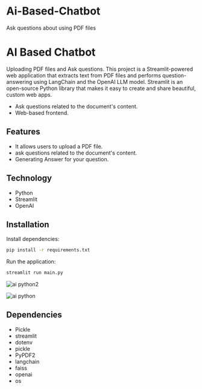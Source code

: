 # Ai-Based-Chatbot
Ask questions about using PDF files

# AI Based Chatbot
Uploading PDF files and Ask questions.
This project is a Streamlit-powered web application that extracts text from PDF files and performs question-answering using LangChain and the OpenAI LLM model.
Streamlit is an open-source Python library that makes it easy to create and share beautiful, custom web apps.


- Ask questions related to the document's content.
- Web-based frontend.

## Features

- It allows users to upload a PDF file.
- ask questions related to the document's content.
- Generating Answer for your question.

## Technology

- Python
- Streamlit
- OpenAI

## Installation

Install dependencies:
```sh
pip install -r requirements.txt
```
Run the application:
```sh
streamlit run main.py
```
![ai python2](https://github.com/dinithdiss/Ai-Based-Chatbot/assets/103129079/fcec4e58-6f71-48a1-bf2d-72f845fc39ba)

![ai python](https://github.com/dinithdiss/Ai-Based-Chatbot/assets/103129079/306fbed9-269c-45a9-84c0-ef1a9d92d73b)

## Dependencies
- Pickle
- streamlit
- dotenv
- pickle
- PyPDF2
- langchain
- faiss
- openai
- os


[//]: # (These are reference links used in the body of this note and get stripped out when the markdown processor does its job. There is no need to format nicely because it shouldn't be seen. Thanks SO - http://stackoverflow.com/questions/4823468/store-comments-in-markdown-syntax)

   [dill]: <https://github.com/joemccann/dillinger>
   [git-repo-url]: <https://github.com/joemccann/dillinger.git>
   [john gruber]: <http://daringfireball.net>
   [df1]: <http://daringfireball.net/projects/markdown/>
   [markdown-it]: <https://github.com/markdown-it/markdown-it>
   [Ace Editor]: <http://ace.ajax.org>
   [node.js]: <http://nodejs.org>
   [Twitter Bootstrap]: <http://twitter.github.com/bootstrap/>
   [jQuery]: <http://jquery.com>
   [@tjholowaychuk]: <http://twitter.com/tjholowaychuk>
   [express]: <http://expressjs.com>
   [AngularJS]: <http://angularjs.org>
   [Gulp]: <http://gulpjs.com>

   [PlDb]: <https://github.com/joemccann/dillinger/tree/master/plugins/dropbox/README.md>
   [PlGh]: <https://github.com/joemccann/dillinger/tree/master/plugins/github/README.md>
   [PlGd]: <https://github.com/joemccann/dillinger/tree/master/plugins/googledrive/README.md>
   [PlOd]: <https://github.com/joemccann/dillinger/tree/master/plugins/onedrive/README.md>
   [PlMe]: <https://github.com/joemccann/dillinger/tree/master/plugins/medium/README.md>
   [PlGa]: <https://github.com/RahulHP/dillinger/blob/master/plugins/googleanalytics/README.md>
